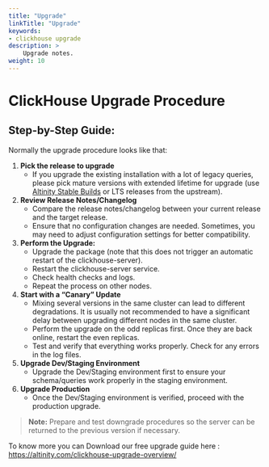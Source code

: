 ```yaml
---
title: "Upgrade"
linkTitle: "Upgrade"
keywords:
- clickhouse upgrade
description: >
    Upgrade notes.
weight: 10
---
```


# ClickHouse Upgrade Procedure

## Step-by-Step Guide:

Normally the upgrade procedure looks like that:

1) **Pick the release to upgrade**
   - If you upgrade the existing installation with a lot of legacy queries, please pick mature versions with extended lifetime for upgrade (use [Altinity Stable Builds](https://docs.altinity.com/altinitystablebuilds/) or LTS releases from the upstream).
2) **Review Release Notes/Changelog**
   - Compare the release notes/changelog between your current release and the target release.
   - Ensure that no configuration changes are needed. Sometimes, you may need to adjust configuration settings for better compatibility.
6) **Perform the Upgrade:**
   - Upgrade the package (note that this does not trigger an automatic restart of the clickhouse-server).
   - Restart the clickhouse-server service.
   - Check health checks and logs.
   - Repeat the process on other nodes.
7) **Start with a “Canary” Update**
   - Mixing several versions in the same cluster can lead to different degradations. It is usually not recommended to have a significant delay between upgrading different nodes in the same cluster.
   - Perform the upgrade on the odd replicas first. Once they are back online, restart the even replicas.
   - Test and verify that everything works properly. Check for any errors in the log files.
9) **Upgrade Dev/Staging Environment**
   - Upgrade the Dev/Staging environment first to ensure your schema/queries work properly in the staging environment.
11) **Upgrade Production**
    - Once the Dev/Staging environment is verified, proceed with the production upgrade.

> **Note:**  Prepare and test downgrade procedures so the server can be returned to the previous version if necessary.

To know more you can Download our free upgrade guide here : https://altinity.com/clickhouse-upgrade-overview/
